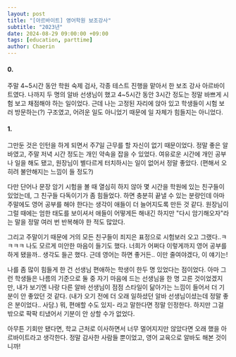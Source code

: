 ```yaml
---
layout: post
title: "[아르바이트] 영어학원 보조강사"
subtitle: "2023년"
date: 2024-08-29 09:00:00 +09:00
tags: [education, parttime]
author: Chaerin
---
```


#### 0.
주말 4~5시간 동안 학원 숙제 검사, 각종 테스트 진행을 맡아서 한 보조 강사 아르바이트였다. 나까지 두 명의 알바 선생님이 했고 4~5시간 동안 3시간 정도는 정말 바쁘게 시험 보고 채점해야 하는 일이었다. 근데 나는 고정된 자리에 앉아 있고 학생들이 시험 보러 방문하는(?) 구조였고, 어려운 일도 아니었기 때문에 일 자체가 힘들지는 아니었다.

#### 1.
그만둔 것은 인턴을 하게 되면서 주7일 근무를 할 자신이 없기 때문이었다. 정말 좋은 알바였고, 주말 저녁 시간 정도는 개인 약속을 잡을 수 있었다. 여유로운 시간에 개인 공부나 일을 해도 됐고, 원장님이 별다르게 터치하시는 일이 없어서 정말 좋았다. (편해서 오히려 불안해지는 느낌이 들 정도?)

다만 단어나 문장 암기 시험을 볼 때 열심히 하지 않아 몇 시간을 학원에 있는 친구들이 있었는데, 그 친구들 다독이기가 좀 힘들었다. 하면 충분히 끝낼 수 있는 분량인데 아마 주말에도 영어 공부를 해야 한다는 생각이 애들이 더 늘어지도록 만든 것 같다. 원장님이 그럴 때에는 엄한 태도를 보이셔서 애들이 어떻게든 해내긴 하지만 "다시 암기해오자"라는 말을 정말 여러 번 반복해야 한 적도 많았다.

그리고 주말이기 때문에 거의 모든 친구들이 죄지은 표정으로 시험보러 오고 그랬다..ㅋㅋㅋㅋ 나도 모르게 미안한 마음이 들기도 했다. 너희가 어쩌다 이렇게까지 영어 공부를 하게 됐을까.. 생각도 들곤 했다. 근데 영어는 하면 좋거든.. 이만 줄여야겠다, 이 얘기는!

나를 좀 많이 힘들게 한 건 선생님 편애하는 학생이 한두 명 있었다는 점이었다. 아마 그런 학생들은 나름의 기준으로 둘 중 자기 마음에 드는 선생님을 한 명 고른 것이었겠지만, 내가 보기엔 나랑 다른 알바 선생님이 점점 스타일이 닮아가는 느낌이 들어서 더 기분이 안 좋았던 것 같다. (내가 오기 전에 더 오래 일하셨던 알바 선생님이셨는데 정말 좋은 분이었다.. 사담.) 뭐, 편애할 수도 있지- 라고 말한다면 정말 인정한다. 하지만 그걸 밖으로 팍팍 티냈어서 기분이 안 상할 수가 없었다.

아무튼 기회만 됐다면, 학교 근처로 이사하면서 너무 멀어지지만 않았다면 오래 했을 아르바이트라고 생각한다. 정말 감사한 사람들 뿐이었고, 영어 교육으로 알바도 해본 것이니까!
